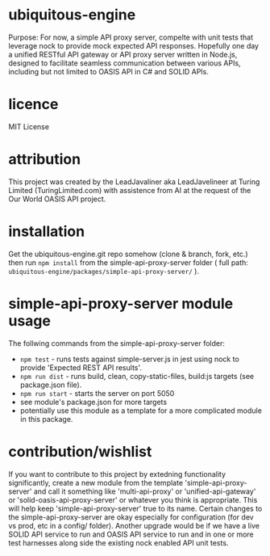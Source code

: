 # ubiquitous-engine
Purpose: For now, a simple API proxy server, compelte with unit tests that leverage nock to provide mock expected API responses.  Hopefully one day a unified RESTful API gateway or API proxy server written in Node.js, designed to facilitate seamless communication between various APIs, including but not limited to OASIS API in C# and SOLID APIs.

# licence
MIT License

# attribution
This project was created by the LeadJavaliner aka LeadJavelineer at Turing Limited (TuringLimited.com) with assistence from AI at the request of the Our World OASIS API project.

# installation 
Get the ubiquitous-engine.git repo somehow (clone & branch, fork, etc.) then run ```npm install``` from the simple-api-proxy-server folder ( full path: ```ubiquitous-engine/packages/simple-api-proxy-server/``` ).

# simple-api-proxy-server module usage 
The follwing commands from the simple-api-proxy-server folder:
* ```npm test``` - runs tests against simple-server.js in jest using nock to provide 'Expected REST API results'.
* ```npm run dist``` - runs build, clean, copy-static-files, build:js targets (see package.json file).
* ```npm run start``` - starts the server on port 5050
* see module's package.json for more targets
* potentially use this module as a template for a more complicated module in this package.

# contribution/wishlist
If you want to contribute to this project by extedning functionality significantly, create a new module from the template 'simple-api-proxy-server' and call it something like 'multi-api-proxy' or 'unified-api-gateway' or 'solid-oasis-api-proxy-server' or whatever you think is appropriate.  This will help keep 'simple-api-proxy-server' true to its name.  Certain changes to the simple-api-proxy-server are okay especially for configuration  (for dev vs prod, etc in a config/ folder).  Another upgrade would be if we have a live SOLID API service to run and OASIS API service to run and in one or more test harnesses along side the existing nock enabled API unit tests.
